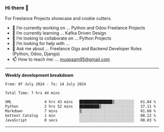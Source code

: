 ### Hi there 👋 



For Freelance Projects showcase and cookie cutters.

- 🔭 I’m currently working on ... Python and Odoo Freelance Projects
- 🌱 I’m currently learning ... Kafka Driven Design
- 👯 I’m looking to collaborate on ... Python Projects
- 🤔 I’m looking for help with ...
- 💬 Ask me about ... Freelance Gigs and Backend Developer Roles (Python, Odoo, Django)
- 📫 How to reach me: ... mugosam95@gmail.com
---------
**Weekly development breakdown**
<!--START_SECTION:waka-->

```txt
From: 07 July 2024 - To: 14 July 2024

Total Time: 7 hrs 44 mins

XML               4 hrs 43 mins   ███████████████▒░░░░░░░░░   61.04 %
Python            2 hrs 52 mins   █████████▒░░░░░░░░░░░░░░░   37.11 %
Markdown          7 mins          ▒░░░░░░░░░░░░░░░░░░░░░░░░   01.60 %
Gettext Catalog   1 min           ░░░░░░░░░░░░░░░░░░░░░░░░░   00.22 %
JavaScript        0 secs          ░░░░░░░░░░░░░░░░░░░░░░░░░   00.03 %
```

<!--END_SECTION:waka-->

----------


